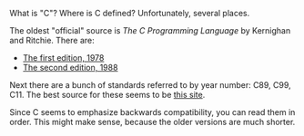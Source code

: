 What is "C"? Where is C defined? Unfortunately, several places.

The oldest "official" source is _The C Programming Language_ by Kernighan and Ritchie. There are:

* [The first edition, 1978](https://ia801303.us.archive.org/1/items/TheCProgrammingLanguageFirstEdition/The%20C%20Programming%20Language%20First%20Edition%20[UA-07].pdf)
* [The second edition, 1988](https://hassanolity.files.wordpress.com/2013/11/the_c_programming_language_2.pdf)

Next there are a bunch of standards referred to by year number: C89, C99, C11. The best source for these seems to be [this site](http://port70.net/~nsz/c/).

Since C seems to emphasize backwards compatibility, you can read them in order. This might make sense, because the older versions are much shorter.
